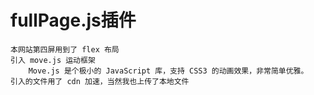 # fullPage.js插件
    本网站第四屏用到了 flex 布局
    引入 move.js 运动框架
        Move.js 是个极小的 JavaScript 库，支持 CSS3 的动画效果，非常简单优雅。
    引入的文件用了 cdn 加速，当然我也上传了本地文件